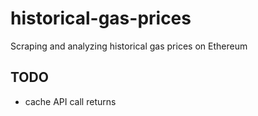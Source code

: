 # historical-gas-prices
Scraping and analyzing historical gas prices on Ethereum

## TODO
- cache API call returns
